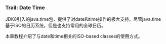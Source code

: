 ### Trail: Date Time

JDK8引入的java.time包，提供了对date和time操作的极大支持。尽管java.time基于ISO的日历系统，但是也支持常用的全球日历。

本章教程介绍了与date和time相关的ISO-based classes的使用方式。